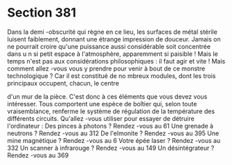 # Section 381

Dans la demi -obscurité qui règne en ce lieu, les surfaces de métal
stérile luisent faiblement, donnant une étrange impression de
douceur. Jamais on ne pourrait croire qu'une puissance aussi
considérable soit concentrée dans u n si petit espace à
l'atmosphère, apparemment si paisible ! Mais le temps n'est pas
aux considérations philosophiques : il faut agir et vite ! Mais
comment allez -vous vous y prendre pour venir à bout de ce
monstre technologique ? Car il est constitué de no mbreux
modules, dont les trois principaux occupent, chacun, le centre

d'un mur de la pièce. C'est donc à ces éléments que vous devez
vous intéresser. Tous comportent une espèce de boîtier qui, selon
toute vraisemblance, renferme le système de régulation de  la
température des différents circuits. Qu'allez -vous utiliser pour
essayer de détruire l'ordinateur :
Des pinces à photons ?      Rendez -vous au 61
Une grenade à neutrons ?      Rendez -vous au 312
De l'elmonite ?        Rendez -vous au 395
Une mine magnétique ?      Rendez -vous au 6
Votre épée laser ?       Rendez -vous au 332
Un scanner à infrarouge ?      Rendez -vous au 149
Un désintégrateur ?       Rendez -vous au 369